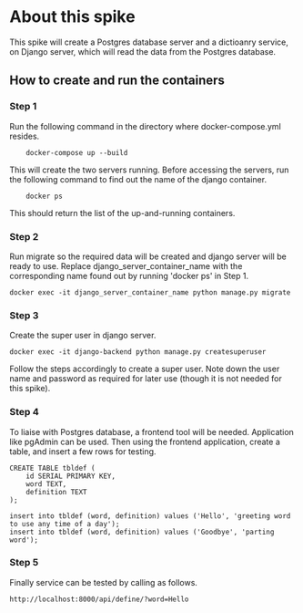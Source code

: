 # About this spike
This spike will create a Postgres database server and a dictioanry service, on Django server, which will read the data from the Postgres database.

## How to create and run the containers

### Step 1
Run the following command in the directory where docker-compose.yml resides.
```
    docker-compose up --build 
```
This will create the two servers running. Before accessing the servers, run the following command to find out the name of the django container. 
```
    docker ps
```
This should return the list of the up-and-running containers. 

### Step 2
Run migrate so the required data will be created and django server will be ready to use.
Replace django_server_container_name with the corresponding name found out by running 'docker ps' in Step 1.
```
docker exec -it django_server_container_name python manage.py migrate
```

### Step 3
Create the super user in django server.
```
docker exec -it django-backend python manage.py createsuperuser
```
Follow the steps accordingly to create a super user. Note down the user name and password as required for later use (though it is not needed for this spike).

### Step 4
To liaise with Postgres database, a frontend tool will be needed. Application like pgAdmin can be used. 
Then using the frontend application, create a table, and insert a few rows for testing.
```
CREATE TABLE tbldef (
	id SERIAL PRIMARY KEY,
    word TEXT,
    definition TEXT
);

insert into tbldef (word, definition) values ('Hello', 'greeting word to use any time of a day');
insert into tbldef (word, definition) values ('Goodbye', 'parting word');
```

### Step 5
Finally service can be tested by calling as follows.
```
http://localhost:8000/api/define/?word=Hello
```